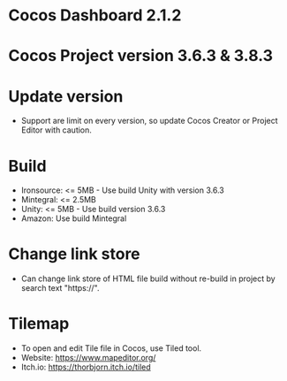 # Cocos Dashboard 2.1.2
# Cocos Project version 3.6.3 & 3.8.3

# Update version
- Support are limit on every version, so update Cocos Creator or Project Editor with caution.

# Build
- Ironsource: <= 5MB - Use build Unity with version 3.6.3
- Mintegral: <= 2.5MB
- Unity: <= 5MB - Use build version 3.6.3
- Amazon: Use build Mintegral

# Change link store
- Can change link store of HTML file build without re-build in project by search text "https://".

# Tilemap
- To open and edit Tile file in Cocos, use Tiled tool.
- Website: https://www.mapeditor.org/
- Itch.io: https://thorbjorn.itch.io/tiled